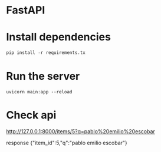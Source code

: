 # FastAPI

# Install dependencies
```python
pip install -r requirements.tx
```

# Run the server
```console
uvicorn main:app --reload
```

# Check api

http://127.0.0.1:8000/items/5?q=pablo%20emilio%20escobar

response {"item_id":5,"q":"pablo emilio escobar"}
